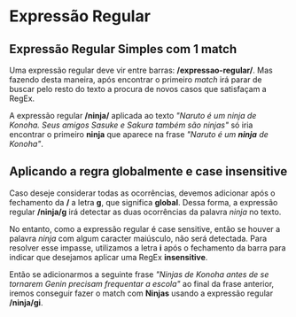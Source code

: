 # Expressão Regular

## Expressão Regular Simples com 1 match

Uma expressão regular deve vir entre barras: **/expressao-regular/**. Mas fazendo desta maneira, após encontrar o primeiro *match* irá parar de buscar pelo resto do texto a procura de novos casos que satisfaçam a RegEx. 

A expressão regular **/ninja/** aplicada ao texto *"Naruto é um ninja de Konoha. Seus amigos Sasuke e Sakura também são ninjas"* só iria encontrar o primeiro **ninja** que aparece na frase *"Naruto é um **ninja** de Konoha"*.

## Aplicando a regra globalmente e case insensitive

Caso deseje considerar todas as ocorrências, devemos adicionar após o fechamento da **/** a letra **g**, que significa **global**. Dessa forma, a expressão regular **/ninja/g** irá detectar as duas ocorrências da palavra *ninja* no texto.

No entanto, como a expressão regular é case sensitive, então se houver a palavra *ninja* com algum caracter maiúsculo, não será detectada. Para resolver esse impasse, utilizamos a letra **i** após o fechamento da barra para indicar que desejamos aplicar uma RegEx **insensitive**.

Então se adicionarmos a seguinte frase *"Ninjas de Konoha antes de se tornarem Genin precisam frequentar a escola"* ao final da frase anterior, iremos conseguir fazer o match com **Ninjas** usando a expressão regular **/ninja/gi**.
